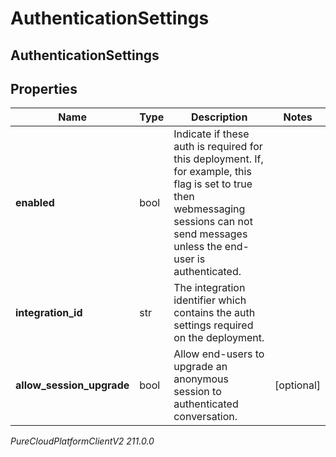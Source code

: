 # AuthenticationSettings

## AuthenticationSettings

## Properties

|Name | Type | Description | Notes|
|------------ | ------------- | ------------- | -------------|
| **enabled** | bool | Indicate if these auth is required for this deployment. If, for example, this flag is set to true then webmessaging sessions can not send messages unless the end-user is authenticated. | |
| **integration_id** | str | The integration identifier which contains the auth settings required on the deployment. | |
| **allow_session_upgrade** | bool | Allow end-users to upgrade an anonymous session to authenticated conversation. | [optional] |



_PureCloudPlatformClientV2 211.0.0_
